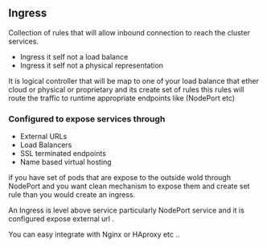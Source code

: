 ## Ingress

Collection of rules that will allow inbound connection 
to reach the cluster services.

* Ingress it self  not a load balance 
* Ingress it self not a physical representation 

It is logical controller that will be map to one of your load balance that ether 
cloud or physical or proprietary and its create set of rules this rules will route the traffic to runtime appropriate endpoints like (NodePort etc)  

### Configured to expose services through
* External URLs
* Load Balancers
* SSL terminated endpoints
* Name based virtual hosting

if you have set of pods that are expose to the outside wold through NodePort and you want clean mechanism to expose them and create set rule than you would create an ingress.

An Ingress is level above service particularly NodePort service and it is configured expose external url .

You can easy integrate with Nginx or HAproxy etc .. 

